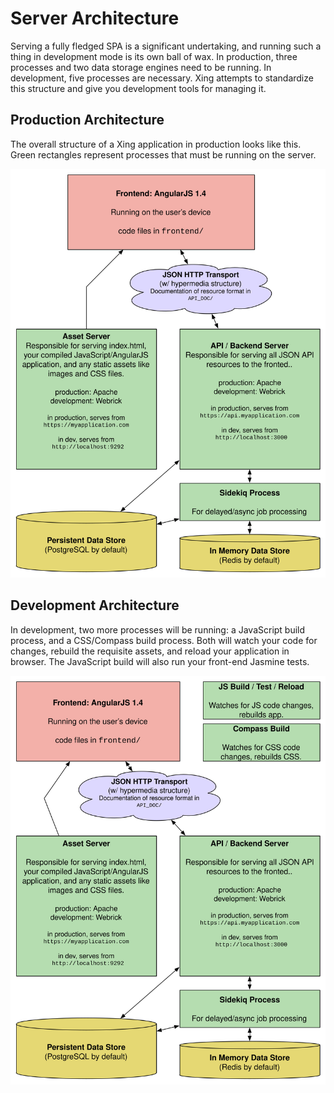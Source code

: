 # Server Architecture

Serving a fully fledged SPA is a significant undertaking, and running such a thing in development mode is its own ball of wax. In production, three processes and two data storage engines need to be running. In development, five processes are necessary. Xing attempts to standardize this structure and give you development tools for managing it.

## Production Architecture

The overall structure of a Xing application in production looks like this. Green rectangles represent processes that must be running on the server.

![](/images/xing-server-architecture.svg)


## Development Architecture

In development, two more processes will be running: a JavaScript build process, and a CSS/Compass build process. Both will watch your code for changes, rebuild the requisite assets, and reload your application in browser. The JavaScript build will also run your front-end Jasmine tests.

![](/images/xing-dev-server-architecture.svg)
